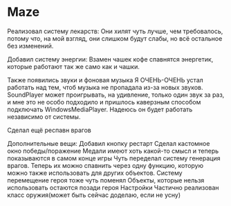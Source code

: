 # Maze

Реализовал систему лекарств:
Они хилят чуть лучше, чем требовалось, потому что, на мой взгляд, они слишком будут слабы, но всё остальное без изменений.

Добавил систему энергии:
Взамен чашек кофе спавнятся энергетик, которые работают так же само как и чашки.

Также появились звуки и фоновая музыка
Я ОЧЕНЬ-ОЧЕНЬ устал работать над тем, чтоб музыка не пропадала из-за новых звуков. SoundPlayer может проигрывать, на удивление, только один звук за раз, и мне это не особо подходило и пришлось каверзным способом подключать WindowsMediaPlayer. Надеюсь он будет работать независимо от системы. 

Сделал ещё респавн врагов

Дополнительные вещи:
Добавил кнопку рестарт
Сделал кастомное окно победы/поражение
Медали имеют хоть какой-то смысл и теперь показываются в самом конце игры
Чуть переделал систему генерация врагов. Теперь их можно спавнить через одну функцию, которую можно также использовать для других объектов.
Систему перемещение героя тоже чуть поменял
Объекты, которые нельзя использовать остаются позади героя
Настройки
Частично реализован класс оружия(может быть сейчас доделаю, если не усну)
